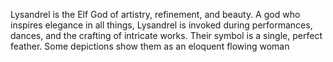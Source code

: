 Lysandrel is the Elf God of artistry, refinement, and beauty. A god who inspires elegance in all things, Lysandrel is invoked during performances, dances, and the crafting of intricate works. Their symbol is a single, perfect feather. Some depictions show them as an eloquent flowing woman